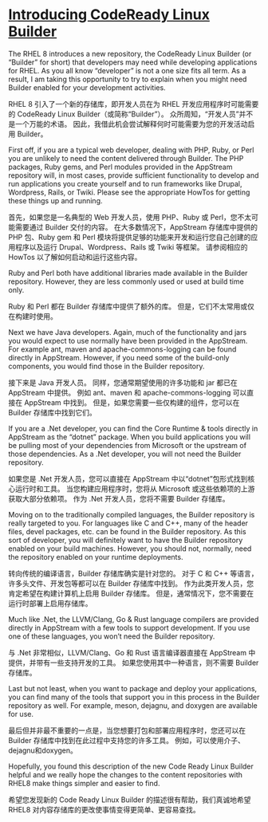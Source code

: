 # [Introducing CodeReady Linux Builder](https://developers.redhat.com/blog/2018/11/15/introducing-codeready-linux-builder)


The RHEL 8 introduces a new repository, the CodeReady Linux Builder (or “Builder” for short) that developers may need while developing applications for RHEL. As you all know “developer” is not a one size fits all term. As a result, I am taking this opportunity to try to explain when you might need Builder enabled for your development activities.

RHEL 8 引入了一个新的存储库，即开发人员在为 RHEL 开发应用程序时可能需要的 CodeReady Linux Builder（或简称“Builder”）。 众所周知，“开发人员”并不是一个万能的术语。 因此，我借此机会尝试解释何时可能需要为您的开发活动启用 Builder。


First off, if you are a typical web developer, dealing with PHP, Ruby, or Perl you are unlikely to need the content delivered through Builder. The PHP packages, Ruby gems, and Perl modules provided in the AppStream repository will, in most cases, provide sufficient functionality to develop and run applications you create yourself and to run frameworks like Drupal, Wordpress, Rails, or Twiki.  Please see the appropriate HowTos for getting these things up and running.

首先，如果您是一名典型的 Web 开发人员，使用 PHP、Ruby 或 Perl，您不太可能需要通过 Builder 交付的内容。 在大多数情况下，AppStream 存储库中提供的 PHP 包、Ruby gem 和 Perl 模块将提供足够的功能来开发和运行您自己创建的应用程序以及运行 Drupal、Wordpress、Rails 或 Twiki 等框架。 请参阅相应的 HowTos 以了解如何启动和运行这些内容。


Ruby and Perl both have additional libraries made available in the Builder repository. However, they are less commonly used or used at build time only.

Ruby 和 Perl 都在 Builder 存储库中提供了额外的库。 但是，它们不太常用或仅在构建时使用。

Next we have Java developers. Again, much of the functionality and jars you would expect to use normally have been provided in the AppStream. For example ant, maven and apache-commons-logging can be found directly in AppStream. However, if you need some of the build-only components, you would find those in the Builder repository.

接下来是 Java 开发人员。 同样，您通常期望使用的许多功能和 jar 都已在 AppStream 中提供。 例如 ant、maven 和 apache-commons-logging 可以直接在 AppStream 中找到。 但是，如果您需要一些仅构建的组件，您可以在 Builder 存储库中找到它们。

If you are a .Net developer, you can find the Core Runtime & tools directly in AppStream as the “dotnet” package. When you build applications you will be pulling most of your dependencies from Microsoft or the upstream of those dependencies. As a .Net developer, you will not need the Builder repository.

如果您是 .Net 开发人员，您可以直接在 AppStream 中以“dotnet”包形式找到核心运行时和工具。 当您构建应用程序时，您将从 Microsoft 或这些依赖项的上游获取大部分依赖项。 作为 .Net 开发人员，您将不需要 Builder 存储库。

Moving on to the traditionally compiled languages, the Builder repository is really targeted to you. For languages like C and C++, many of the header files, devel packages, etc. can be found in the Builder repository.  As this sort of developer, you will definitely want to have the Builder repository enabled on your build machines. However, you should not, normally, need the repository enabled on your runtime deployments.


转向传统的编译语言，Builder 存储库确实是针对您的。 对于 C 和 C++ 等语言，许多头文件、开发包等都可以在 Builder 存储库中找到。 作为此类开发人员，您肯定希望在构建计算机上启用 Builder 存储库。 但是，通常情况下，您不需要在运行时部署上启用存储库。

Much like .Net, the LLVM/Clang, Go & Rust language compilers are provided directly in AppStream with a few tools to support development. If you use one of these languages, you won’t need the Builder repository.

与 .Net 非常相似，LLVM/Clang、Go 和 Rust 语言编译器直接在 AppStream 中提供，并带有一些支持开发的工具。 如果您使用其中一种语言，则不需要 Builder 存储库。

Last but not least, when you want to package and deploy your applications, you can find many of the tools that support you in this process in the Builder repository as well. For example, meson, dejagnu, and doxygen are available for use.

最后但并非最不重要的一点是，当您想要打包和部署应用程序时，您还可以在 Builder 存储库中找到在此过程中支持您的许多工具。 例如，可以使用介子、dejagnu和doxygen。

Hopefully, you found this description of the new Code Ready Linux Builder helpful and we really hope the changes to the content repositories with RHEL8 make things simpler and easier to find.

希望您发现新的 Code Ready Linux Builder 的描述很有帮助，我们真诚地希望 RHEL8 对内容存储库的更改使事情变得更简单、更容易查找。
